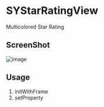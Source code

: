 # SYStarRatingView
Multicolored Star Rating 

## ScreenShot
![image](https://github.com/zhangsuya/SYStarRatingView/blob/master/SYStarRatingView/1.gif)

## Usage
1. initWithFrame
2. setProperty

